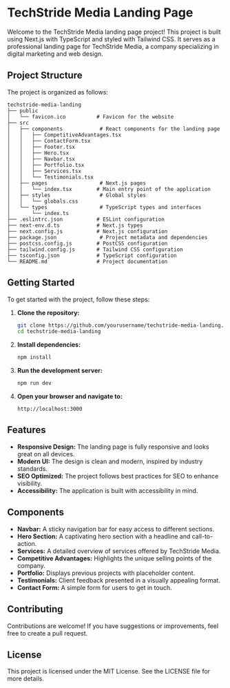# TechStride Media Landing Page

Welcome to the TechStride Media landing page project! This project is built using Next.js with TypeScript and styled with Tailwind CSS. It serves as a professional landing page for TechStride Media, a company specializing in digital marketing and web design.

## Project Structure

The project is organized as follows:

```
techstride-media-landing
├── public
│   └── favicon.ico          # Favicon for the website
├── src
│   ├── components            # React components for the landing page
│   │   ├── CompetitiveAdvantages.tsx
│   │   ├── ContactForm.tsx
│   │   ├── Footer.tsx
│   │   ├── Hero.tsx
│   │   ├── Navbar.tsx
│   │   ├── Portfolio.tsx
│   │   ├── Services.tsx
│   │   └── Testimonials.tsx
│   ├── pages                 # Next.js pages
│   │   └── index.tsx        # Main entry point of the application
│   ├── styles                # Global styles
│   │   └── globals.css
│   └── types                 # TypeScript types and interfaces
│       └── index.ts
├── .eslintrc.json           # ESLint configuration
├── next-env.d.ts            # Next.js types
├── next.config.js           # Next.js configuration
├── package.json              # Project metadata and dependencies
├── postcss.config.js        # PostCSS configuration
├── tailwind.config.js       # Tailwind CSS configuration
├── tsconfig.json            # TypeScript configuration
└── README.md                # Project documentation
```

## Getting Started

To get started with the project, follow these steps:

1. **Clone the repository:**
   ```bash
   git clone https://github.com/yourusername/techstride-media-landing.git
   cd techstride-media-landing
   ```

2. **Install dependencies:**
   ```bash
   npm install
   ```

3. **Run the development server:**
   ```bash
   npm run dev
   ```

4. **Open your browser and navigate to:**
   ```
   http://localhost:3000
   ```

## Features

- **Responsive Design:** The landing page is fully responsive and looks great on all devices.
- **Modern UI:** The design is clean and modern, inspired by industry standards.
- **SEO Optimized:** The project follows best practices for SEO to enhance visibility.
- **Accessibility:** The application is built with accessibility in mind.

## Components

- **Navbar:** A sticky navigation bar for easy access to different sections.
- **Hero Section:** A captivating hero section with a headline and call-to-action.
- **Services:** A detailed overview of services offered by TechStride Media.
- **Competitive Advantages:** Highlights the unique selling points of the company.
- **Portfolio:** Displays previous projects with placeholder content.
- **Testimonials:** Client feedback presented in a visually appealing format.
- **Contact Form:** A simple form for users to get in touch.

## Contributing

Contributions are welcome! If you have suggestions or improvements, feel free to create a pull request.

## License

This project is licensed under the MIT License. See the LICENSE file for more details.